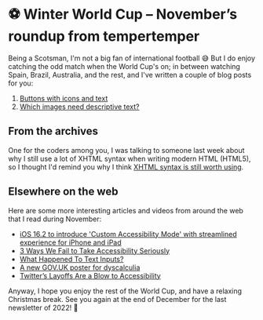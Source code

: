 # ⚽️ Winter World Cup – November’s roundup from tempertemper

Being a Scotsman, I'm not a big fan of international football 😅 But I do enjoy catching the odd match when the World Cup's on; in between watching Spain, Brazil, Australia, and the rest, and I've written a couple of blog posts for you:

1. [Buttons with icons and text](https://www.tempertemper.net/blog/buttons-with-icons-and-text)
2. [Which images need descriptive text?](https://www.tempertemper.net/blog/which-images-need-descriptive-text)


## From the archives

One for the coders among you, I was talking to someone last week about why I still use a lot of XHTML syntax when writing modern HTML (HTML5), so I thought I'd remind you why I think [XHTML syntax is still worth using](https://www.tempertemper.net/blog/xhtml-syntax-is-still-worth-using).


## Elsewhere on the web

Here are some more interesting articles and videos from around the web that I read during November:

- [iOS 16.2 to introduce 'Custom Accessibility Mode' with streamlined experience for iPhone and iPad](https://9to5mac.com/2022/11/08/ios-16-2-custom-accessibility-mode/)
- [3 Ways We Fail to Take Accessibility Seriously](https://css-tricks.com/why-dont-developers-take-accessibility-seriously/)
- [What Happened To Text Inputs?](https://briefs.video/videos/what-happened-to-text-inputs/)
- [A new GOV.UK poster for dyscalculia](https://accessibility-manual.dwp.gov.uk/tools-and-resources/accessibility-posters)
- [Twitter’s Layoffs Are a Blow to Accessibility](https://www.wired.com/story/twitter-layoffs-accessibility/)

Anyway, I hope you enjoy the rest of the World Cup, and have a relaxing Christmas break. See you again at the end of December for the last newsletter of 2022! 🎄
